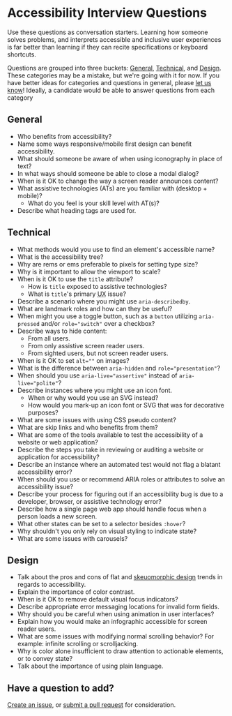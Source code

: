 # Accessibility Interview Questions  

Use these questions as conversation starters. Learning how someone solves problems, and interprets accessible and inclusive user experiences is far better than learning if they can recite specifications or keyboard shortcuts.

Questions are grouped into three buckets: [General](#general), [Technical](#technical), and [Design](#design). These categories may be a mistake, but we're going with it for now. If you have better ideas for categories and questions in general, please [let us know](https://github.com/scottaohara/accessibility_interview_questions/issues)! Ideally, a candidate would be able to answer questions from each category


## General
- Who benefits from accessibility?
- Name some ways responsive/mobile first design can benefit accessibility.
- What should someone be aware of when using iconography in place of text?
- In what ways should someone be able to close a modal dialog?
- When is it OK to change the way a screen reader announces content?
- What assistive technologies (ATs) are you familiar with (desktop + mobile)?
    + What do you feel is your skill level with AT(s)?
- Describe what heading tags are used for.


## Technical
- What methods would you use to find an element's accessible name?
- What is the accessibility tree?
- Why are rems or ems preferable to pixels for setting type size?
- Why is it important to allow the viewport to scale?
- When is it OK to use the `title` attribute?
    + How is `title` exposed to assistive technologies?
    + What is `title`'s primary <abbr title="User Experience">UX</abbr> issue?
- Describe a scenario where you might use `aria-describedby`.
- What are landmark roles and how can they be useful?
- When might you use a toggle button, such as a `button` utilizing `aria-pressed` and/or `role="switch"` over a checkbox?
- Describe ways to hide content:
    + From all users.
    + From only assistive screen reader users.
    + From sighted users, but not screen reader users.
- When is it OK to set `alt=""` on images?
- What is the difference between `aria-hidden` and `role="presentation"`?
- When should you use `aria-live="assertive"` instead of `aria-live="polite"`?
- Describe instances where you might use an icon font.
    + When or why would you use an SVG instead?
    + How would you mark-up an icon font or SVG that was for decorative purposes?
- What are some issues with using CSS pseudo content?
- What are skip links and who benefits from them?
- What are some of the tools available to test the accessibility of a website or web application?
- Describe the steps you take in reviewing or auditing a website or application for accessibility?
- Describe an instance where an automated test would not flag a blatant accessibility error?
- When should you use or recommend <abbr>ARIA</abbr> roles or attributes to solve an accessibility issue?
- Describe your process for figuring out if an accessibility bug is due to a developer, browser, or assistive technology error?
- Describe how a single page web app should handle focus when a person loads a new screen.
- What other states can be set to a selector besides `:hover`?
- Why shouldn't you only rely on visual styling to indicate state?
- What are some issues with carousels?


## Design
- Talk about the pros and cons of flat and [skeuomorphic design](http://whatis.techtarget.com/definition/skeuomorphism) trends in regards to accessibility.
- Explain the importance of color contrast.
- When is it OK to remove default visual focus indicators?
- Describe appropriate error messaging locations for invalid form fields.
- Why should you be careful when using animation in user interfaces?
- Explain how you would make an infographic accessible for screen reader users.
- What are some issues with modifying normal scrolling behavior? For example: infinite scrolling or scrolljacking.
- Why is color alone insufficient to draw attention to actionable elements, or to convey state?
- Talk about the importance of using plain language.


## Have a question to add?
[Create an issue](https://github.com/scottaohara/accessibility_interview_questions/issues), or [submit a pull request](https://github.com/scottaohara/accessibility_interview_questions/pulls) for consideration.

